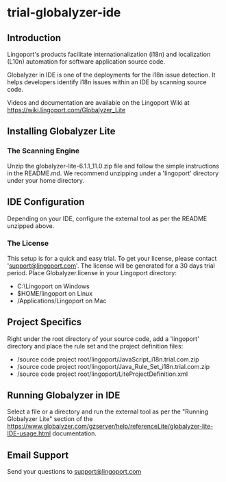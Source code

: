 # trial-globalyzer-ide
## Introduction
Lingoport's products facilitate internationalization (i18n) and localization (L10n) automation for software application source code. 

Globalyzer in IDE is one of the deployments for the i18n issue detection. It helps developers identify i18n issues within an IDE by scanning source code.

Videos and documentation are available on the Lingoport Wiki at 
https://wiki.lingoport.com/Globalyzer_Lite

## Installing Globalyzer Lite
### The Scanning Engine
Unzip the globalyzer-lite-6.1.1_11.0.zip file and follow the simple instructions in the README.md.
We recommend unzipping under a 'lingoport' directory under your home directory.
 

## IDE Configuration
Depending on your IDE, configure the external tool as per the README unzipped above.

### The License
This setup is for a quick and easy trial. To get your license, please contact 'support@lingoport.com'. The license will be generated for a 30 days trial period.
Place Globalyzer.license in your Lingoport directory:
* C:\Lingoport on Windows
* $HOME/lingoport on Linux
* /Applications/Lingoport on Mac

## Project Specifics
Right under the root directory of your source code, add a 'lingoport' directory and place the rule set and the project definition files:
* /source code project root/lingoport/JavaScript_i18n.trial.com.zip
* /source code project root/lingoport/Java_Rule_Set_i18n.trial.com.zip
* /source code project root/lingoport/LiteProjectDefinition.xml

## Running Globalyzer in IDE
Select a file or a directory and run the external tool as per the "Running Globalyzer Lite" section of the https://www.globalyzer.com/gzserver/help/referenceLite/globalyzer-lite-IDE-usage.html documentation.

## Email Support
Send your questions to support@lingoport.com

